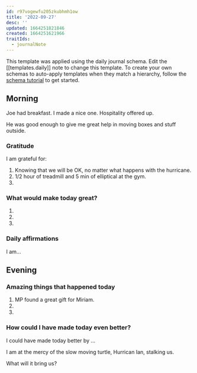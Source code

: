 ```yaml
---
id: r97vogewfu205zkubhmh1ow
title: '2022-09-27'
desc: ''
updated: 1664251821846
created: 1664251621966
traitIds:
  - journalNote
---
```

This template was applied using the daily journal schema. Edit the [[templates.daily]] note to change this template.
To create your own schemas to auto-apply templates when they match a hierarchy, follow the [schema tutorial](https://blog.dendron.so/notes/P1DL2uXHpKUCa7hLiFbFA/) to get started.

<!--
Based on the journaling method created by Intelligent Change:
- [Intelligent Change: Our Story](https://www.intelligentchange.com/pages/our-story)
- [The Five Minute Journal](https://www.intelligentchange.com/products/the-five-minute-journal)
-->

## Morning

<!-- Fill out this section after waking up -->
Joe had breakfast. I made a nice one. Hospitality offered up. 

He was good enough to give me great help in moving boxes and stuff outside.

### Gratitude

I am grateful for:

1. Knowing that we will be OK, no matter what happens with the hurricane.
2. 1/2 hour of treadmill and 5 min of elliptical at the gym.
3.

### What would make today great?

1.
2.
3.

### Daily affirmations

I am...

## Evening

<!-- Fill out this section before going to sleep, reflecting on your day -->

### Amazing things that happened today

1. MP found a great gift for Miriam.
2.
3.

### How could I have made today even better?

I could have made today better by ...

I am at the mercy of the slow moving turtle, Hurrican Ian, stalking us.

What will it bring us?
